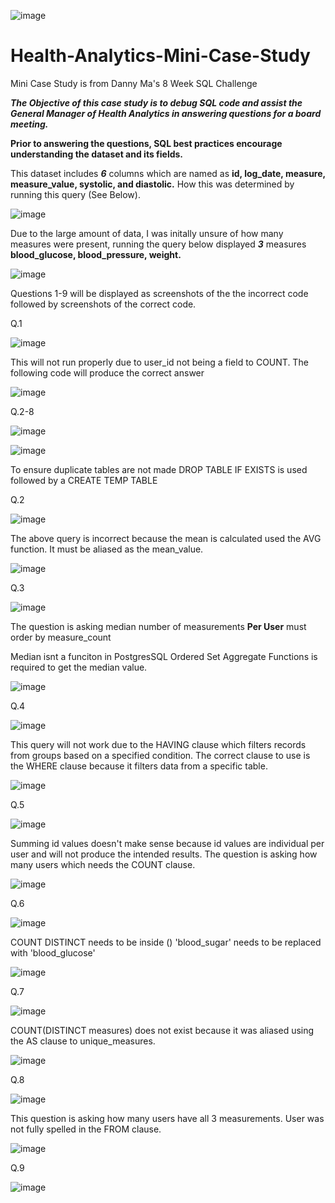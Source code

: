  ![image](https://user-images.githubusercontent.com/74512335/120242435-d903f280-c232-11eb-81f3-7fe8ef892153.png)

# Health-Analytics-Mini-Case-Study
Mini Case Study is from Danny Ma's 8 Week SQL Challenge

***The Objective of this case study is to debug SQL code and assist the General Manager of Health Analytics in answering questions for a board meeting.***

****Prior to answering the questions, SQL best practices encourage understanding the dataset and its fields.****

This dataset includes ***6*** columns which are named as **id, log_date, measure, measure_value, systolic, and diastolic.** 
How this was determined by running this query (See Below).

![image](https://user-images.githubusercontent.com/74512335/120244619-b5dc4180-c238-11eb-91fa-ddb4a6e52b78.png)

Due to the large amount of data, I was initally unsure of how many measures were present, running the query below displayed ***3*** measures **blood_glucose, blood_pressure, weight.**

![image](https://user-images.githubusercontent.com/74512335/120244560-86c5d000-c238-11eb-80d0-cae87d81026c.png)

Questions 1-9 will be displayed as screenshots of the the incorrect code followed by screenshots of the correct code.
 
 Q.1 

![image](https://user-images.githubusercontent.com/74512335/120242106-1a47d280-c232-11eb-9045-c4d39a2582bb.png)

This will not run properly due to user_id not being a field to COUNT. The following code will produce the correct answer

![image](https://user-images.githubusercontent.com/74512335/120315405-54ed5180-c2aa-11eb-8a0c-a5491221f482.png)


Q.2-8 

![image](https://user-images.githubusercontent.com/74512335/120242853-ef5e7e00-c233-11eb-94f6-c594cd501850.png)

![image](https://user-images.githubusercontent.com/74512335/120316235-320f6d00-c2ab-11eb-931d-02be774f64e4.png)

To ensure duplicate tables are not made DROP TABLE IF EXISTS is used followed by a CREATE TEMP TABLE 

Q.2

![image](https://user-images.githubusercontent.com/74512335/120244806-34d17a00-c239-11eb-9d87-80977402dee2.png)

The above query is incorrect because the mean is calculated used the AVG function. It must be aliased as the mean_value.

![image](https://user-images.githubusercontent.com/74512335/120317177-50c23380-c2ac-11eb-9104-a85d91606dc1.png)

Q.3 

![image](https://user-images.githubusercontent.com/74512335/120243644-2b92de00-c236-11eb-9658-3ffeb56337c7.png)

The question is asking median number of measurements **Per User** must order by measure_count

Median isnt a funciton in PostgresSQL Ordered Set Aggregate Functions is required to get the median value.

![image](https://user-images.githubusercontent.com/74512335/120318572-03df5c80-c2ae-11eb-8a70-bf369a10e1ed.png)

Q.4

![image](https://user-images.githubusercontent.com/74512335/120243732-639a2100-c236-11eb-9262-5a10971d3dcd.png)

This query will not work due to the HAVING clause which filters records from groups based on a specified condition. The correct clause to use is the WHERE clause because it filters data from a specific table.

![image](https://user-images.githubusercontent.com/74512335/120454445-e370da00-c361-11eb-9948-438f472d1f44.png)

Q.5

![image](https://user-images.githubusercontent.com/74512335/120243753-6e54b600-c236-11eb-802b-776e6248295c.png)

Summing id values doesn't make sense because id values are individual per user and will not produce the intended results. The question is asking how many users which needs the COUNT clause.

![image](https://user-images.githubusercontent.com/74512335/120455673-f7690b80-c362-11eb-9125-ef8516d4a983.png)

Q.6

![image](https://user-images.githubusercontent.com/74512335/120243770-77de1e00-c236-11eb-9ae6-2f3a2acfca52.png)

COUNT DISTINCT needs to be inside () 'blood_sugar' needs to be replaced with 'blood_glucose'

![image](https://user-images.githubusercontent.com/74512335/120456531-b4f3fe80-c363-11eb-9875-a72009d7b3ae.png)

Q.7

![image](https://user-images.githubusercontent.com/74512335/120243784-81678600-c236-11eb-85ba-5b352451d57e.png)

COUNT(DISTINCT measures) does not exist because it was aliased using the AS clause to unique_measures.

![image](https://user-images.githubusercontent.com/74512335/120457757-b540c980-c364-11eb-958f-14325ac36993.png)

Q.8

![image](https://user-images.githubusercontent.com/74512335/120243801-8a585780-c236-11eb-8e18-5ab8ec53dd55.png)

This question is asking how many users have all 3 measurements. User was not fully spelled in the FROM clause.

![image](https://user-images.githubusercontent.com/74512335/120567537-0d68e180-c3e0-11eb-943f-67d6516ace0f.png)


Q.9

![image](https://user-images.githubusercontent.com/74512335/120243821-93492900-c236-11eb-9911-3c8bdfbd4ab3.png)
